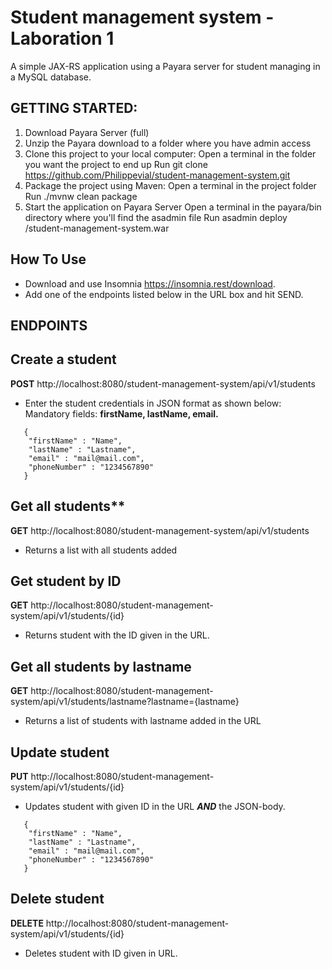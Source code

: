 # Student management system - Laboration 1

A simple JAX-RS application using a Payara server for student managing in a MySQL database.

   GETTING STARTED:
   -

   1. Download Payara Server (full)
   2. Unzip the Payara download to a folder where you have admin access
   3. Clone this project to your local computer:
        Open a terminal in the folder you want the project to end up
        Run git clone https://github.com/Philippevial/student-management-system.git
   4. Package the project using Maven:
        Open a terminal in the project folder
        Run ./mvnw clean package
   5. Start the application on Payara Server
        Open a terminal in the payara/bin directory where you'll find the asadmin file
        Run asadmin deploy <path to war file directory>/student-management-system.war

   How To Use
- 
- Download and use Insomnia  https://insomnia.rest/download.
- Add one of the endpoints listed below in the URL box and hit SEND.
 
ENDPOINTS 
-
Create a student
- 
**POST** http://localhost:8080/student-management-system/api/v1/students
   
- Enter the student credentials in JSON format as shown below:
Mandatory fields: **firstName, lastName, email.**
```
   {
    "firstName" : "Name",
    "lastName" : "Lastname",
    "email" : "mail@mail.com",
    "phoneNumber" : "1234567890"
   }
```
   
   
Get all students**
- 
**GET** http://localhost:8080/student-management-system/api/v1/students

- Returns a list with all students added
 

Get student by ID
   -
**GET** http://localhost:8080/student-management-system/api/v1/students/{id}
- Returns student with the ID given in the URL.


Get all students by lastname
-
**GET** http://localhost:8080/student-management-system/api/v1/students/lastname?lastname={lastname}
- Returns a list of students with lastname added in the URL
   

Update student
- 
**PUT** http://localhost:8080/student-management-system/api/v1/students/{id}
- Updates student with given ID in the URL **_AND_** the JSON-body.
   
```
   {
    "firstName" : "Name",
    "lastName" : "Lastname",
    "email" : "mail@mail.com",
    "phoneNumber" : "1234567890"
   }
```
   
Delete student
-  
**DELETE** http://localhost:8080/student-management-system/api/v1/students/{id}
- Deletes student with ID given in URL.
